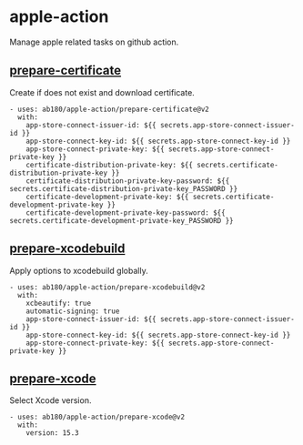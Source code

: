 # apple-action

Manage apple related tasks on github action.

## [prepare-certificate](/prepare-certificate/readme.md)

Create if does not exist and download certificate.

```
- uses: ab180/apple-action/prepare-certificate@v2
  with:
    app-store-connect-issuer-id: ${{ secrets.app-store-connect-issuer-id }}
    app-store-connect-key-id: ${{ secrets.app-store-connect-key-id }}
    app-store-connect-private-key: ${{ secrets.app-store-connect-private-key }}
    certificate-distribution-private-key: ${{ secrets.certificate-distribution-private-key }}
    certificate-distribution-private-key-password: ${{ secrets.certificate-distribution-private-key_PASSWORD }}
    certificate-development-private-key: ${{ secrets.certificate-development-private-key }}
    certificate-development-private-key-password: ${{ secrets.certificate-development-private-key_PASSWORD }}
```

## [prepare-xcodebuild](/prepare-xcodebuild/readme.md)

Apply options to xcodebuild globally.

```
- uses: ab180/apple-action/prepare-xcodebuild@v2
  with:
    xcbeautify: true
    automatic-signing: true
    app-store-connect-issuer-id: ${{ secrets.app-store-connect-issuer-id }}
    app-store-connect-key-id: ${{ secrets.app-store-connect-key-id }}
    app-store-connect-private-key: ${{ secrets.app-store-connect-private-key }}
```

## [prepare-xcode](/prepare-xcode/readme.md)

Select Xcode version.

```
- uses: ab180/apple-action/prepare-xcode@v2
  with:
    version: 15.3
```
